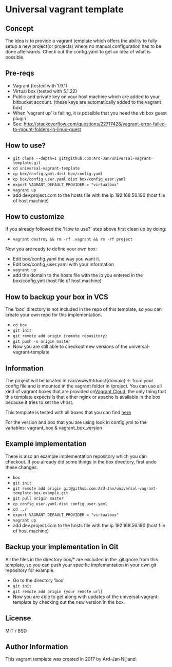 # Universal vagrant template

## Concept
The idea is to provide a vagrant template which offers the ability to fully setup a new project(or projects) where no 
manual configuration has to be done afterwards. Check out the config.yaml to get an idea of what is possible.

## Pre-reqs

* Vagrant (tested with 1.9.1)
* Virtual box (tested with 5.1.22)
* Public and private key on your host machine which are added to your bitbucket account. (these keys are automatically
  added to the vagrant box)
* When 'vagrant up' is failing, it is possible that you need the vb box guest plugin
* See: http://stackoverflow.com/questions/22717428/vagrant-error-failed-to-mount-folders-in-linux-guest

## How to use?

* `git clone --depth=1 git@github.com:Ard-Jan/universal-vagrant-template.git`
* `cd universal-vagrant-template`
* `cp box/config.yaml.dist box/config.yaml`
* `cp box/config_user.yaml.dist box/config_user.yaml`
* `export VAGRANT_DEFAULT_PROVIDER = "virtualbox"`
* `vagrant up`
*  add dev.project.com to the hosts file with the ip 192.168.56.190 (host file of host machine)

## How to customize
If you already followed the 'How to use?' step above first clean up by doing:
* `vagrant destroy && rm -rf .vagrant && rm -rf project`

Now you are ready te define your own box:
* Edit box/config.yaml the way you want it.
* Edit box/config_user.yaml with your information
* `vagrant up`
* add the domain to the hosts file with the ip you entered in the box/config.yml (host file of host machine)

## How to backup your box in VCS
The 'box' directory is not included in the repo of this template, so you can create your own repo for this implementation.
* `cd box`
* `git init`
* `git remote add origin {remote repository}`
* `git push -u origin master`
* Now you are still able to checkout new versions of the universal-vagrant-template 

## Information
The project will be located in /var/www/htdocs/{domain} <- from your config file and is mounted in the vagrant folder in /project.
You can use all kind of vagrant boxes that are provided on[Vagrant Cloud](https://app.vagrantup.com/boxes/search), the 
only thing that this template expects is that either nginx or apache is available in the box because it tries to set the vhost.

This template is tested with all boxes that you can find [here](https://app.vagrantup.com/ajnijland)

For the version and box that you are using look in config.yml to the variables:
vagrant_box & vagrant_box_version

## Example implementation
There is also an example implementation repository which you can checkout. If you already did some things in the box directory, first undo these changes.
* `box`
* `git init`
* `git remote add origin git@github.com:Ard-Jan/universal-vagrant-template-box-example.git`
* `git pull origin master`
* `cp config_user.yaml.dist config_user.yaml`
* `cd ../`
* `export VAGRANT_DEFAULT_PROVIDER = "virtualbox"`
* `vagrant up`
*  add dev.project.com to the hosts file with the ip 192.168.56.190 (host file of host machine)

## Backup your implementation in Git
All the files in the directory box/* are excluded in the .gitignore from this template, so you can push your specific implementation in your own git repository for example.
* Go to the directory 'box'
* `git init`
* `git remote add origin {your remote url}`
* Now you are able to get along with updates of the universal-vagrant-template by checking out the new version in the box.

## License

MIT / BSD

## Author Information

This vagrant template was created in 2017 by Ard-Jan Nijland.

